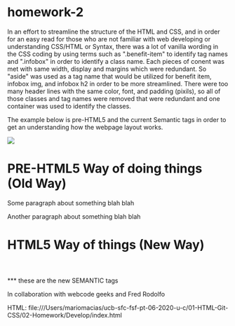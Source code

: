 # homework-2
In an effort to streamline the structure of the HTML and CSS, and in order for an easy read for those who are not familiar with web developing or understanding CSS/HTML or Syntax, there was a lot of vanilla wording in the CSS coding by using terms such as ".benefit-item" to identify tag names and ".infobox" in order to identify a class name. Each pieces of conent was met with same width, display and margins which were redundant. So "aside" was used as a tag name that would be utilized for benefit item, infobox img, and infobox h2 in order to be more streamlined. 
There were too many header lines with the same color, font, and padding (pixils), so all of those classes and tag names were removed that were redundant and one container was used to identify the classes. 

The example below is pre-HTML5 and the current Semantic tags in order to get an understanding how the webpage layout works. 

<img
src="https://www.webcodegeeks.com/wp-content/uploads/2015/06/html5-structure.jpg">

PRE-HTML5 Way of doing things (Old Way)
=========================
<div class="navigation"></div>
<div class="top-header"></div>
<div class="content">
  <p>Some paragraph about something blah blah</p>
  <p>Another paragraph about something blah blah</p>
</div>
<div class="side-bar"></div>
<div class="footer"></div>

HTML5 Way of things (New Way)
===================
<nav></nav>
<header></header>
<section>
  <article></article>
</section>
<aside></aside>
<footer></footer>
*** these are the new SEMANTIC tags

In collaboration with webcode geeks and Fred Rodolfo

HTML: 
file:///Users/mariomacias/ucb-sfc-fsf-pt-06-2020-u-c/01-HTML-Git-CSS/02-Homework/Develop/index.html
